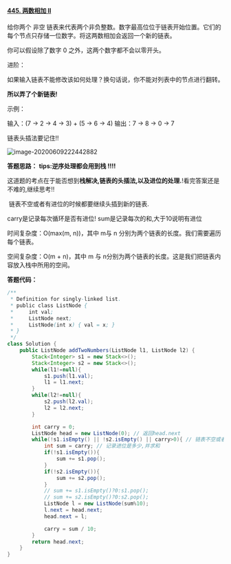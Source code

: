 #### [445. 两数相加 II](https://leetcode-cn.com/problems/add-two-numbers-ii/)

给你两个 非空 链表来代表两个非负整数。数字最高位位于链表开始位置。它们的每个节点只存储一位数字。将这两数相加会返回一个新的链表。

你可以假设除了数字 0 之外，这两个数字都不会以零开头。

 

进阶：

如果输入链表不能修改该如何处理？换句话说，你不能对列表中的节点进行翻转。

**所以弄了个新链表!**

 

示例：

输入：(7 -> 2 -> 4 -> 3) + (5 -> 6 -> 4)
输出：7 -> 8 -> 0 -> 7



链表头插法要记住!!

![image-20200609222442882](C:\Users\yangjiewei\AppData\Roaming\Typora\typora-user-images\image-20200609222442882.png)





**答题思路：** **tips:逆序处理都会用到栈  !!!!**

​	这道题的考点在于能否想到**栈解决,链表的头插法,以及进位的处理.**!看完答案还是不难的,继续思考!!

​	链表不空或者有进位的时候都要继续头插到新的链表.

carry是记录每次循环是否有进位! sum是记录每次的和,大于10说明有进位



时间复杂度：O(max(m, n))，其中 m与 n 分别为两个链表的长度。我们需要遍历每个链表。

空间复杂度：O(m + n)，其中 m 与 n分别为两个链表的长度。这是我们把链表内容放入栈中所用的空间。

**答题代码：**

```java
/**
 * Definition for singly-linked list.
 * public class ListNode {
 *     int val;
 *     ListNode next;
 *     ListNode(int x) { val = x; }
 * }
 */
class Solution {
    public ListNode addTwoNumbers(ListNode l1, ListNode l2) {
        Stack<Integer> s1 = new Stack<>();
        Stack<Integer> s2 = new Stack<>();
        while(l1!=null){
            s1.push(l1.val);
            l1 = l1.next;
        }
        while(l2!=null){
            s2.push(l2.val);
            l2 = l2.next;
        }

        int carry = 0;
        ListNode head = new ListNode(0); // 返回head.next
        while(!s1.isEmpty() || !s2.isEmpty() || carry>0){ // 链表不空或者有进位就得继续
            int sum = carry; // 记录进位是多少,并求和
            if(!s1.isEmpty()){
                sum += s1.pop();
            }
            if(!s2.isEmpty()){
                sum += s2.pop();
            }
            // sum += s1.isEmpty()?0:s1.pop();
            // sum += s2.isEmpty()?0:s2.pop();
            ListNode l = new ListNode(sum%10);
            l.next = head.next;
            head.next = l;

            carry = sum / 10;
        }
        return head.next;
    }
}
```

